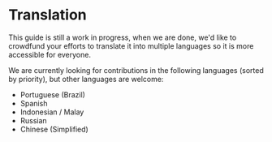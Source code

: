 # Translation
This guide is still a work in progress, when we are done, we'd like to crowdfund your efforts to translate it into multiple languages so it is more accessible for everyone.

We are currently looking for contributions in the following languages (sorted by priority), but other languages are welcome:
- Portuguese (Brazil)
- Spanish
- Indonesian / Malay
- Russian
- Chinese (Simplified)

